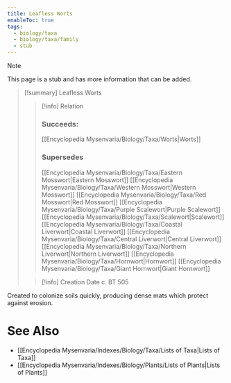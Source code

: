 ```yaml
---
title: Leafless Worts
enableToc: true
tags:
  - biology/taxa
  - biology/taxa/family
  - stub
---
```


> [!note]
> This page is a stub and has more information that can be added.

> [!summary] Leafless Worts
> > [!info] Relation
> > ### Succeeds:
> > [[Encyclopedia Mysenvaria/Biology/Taxa/Worts|Worts]]
> > ### Supersedes 
> > [[Encyclopedia Mysenvaria/Biology/Taxa/Eastern Mosswort|Eastern Mosswort]]
> > [[Encyclopedia Mysenvaria/Biology/Taxa/Western Mosswort|Western Mosswort]]
> > [[Encyclopedia Mysenvaria/Biology/Taxa/Red Mosswort|Red Mosswort]]
> > [[Encyclopedia Mysenvaria/Biology/Taxa/Purple Scalewort|Purple Scalewort]]
> > [[Encyclopedia Mysenvaria/Biology/Taxa/Scalewort|Scalewort]]
> > [[Encyclopedia Mysenvaria/Biology/Taxa/Coastal Liverwort|Coastal Liverwort]]
> > [[Encyclopedia Mysenvaria/Biology/Taxa/Central Liverwort|Central Liverwort]]
> > [[Encyclopedia Mysenvaria/Biology/Taxa/Northern Liverwort|Northern Liverwort]]
> > [[Encyclopedia Mysenvaria/Biology/Taxa/Hornwort|Hornwort]]
> > [[Encyclopedia Mysenvaria/Biology/Taxa/Giant Hornwort|Giant Hornwort]]
>
> > [!info] Creation Date
> > c. BT 505

Created to colonize soils quickly, producing dense mats which protect against erosion.

# See Also
- [[Encyclopedia Mysenvaria/Indexes/Biology/Taxa/Lists of Taxa|Lists of Taxa]]
- [[Encyclopedia Mysenvaria/Indexes/Biology/Plants/Lists of Plants|Lists of Plants]]
